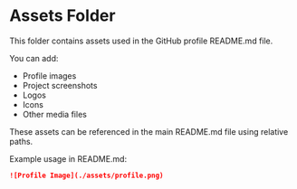 # Assets Folder

This folder contains assets used in the GitHub profile README.md file.

You can add:
- Profile images
- Project screenshots
- Logos
- Icons
- Other media files

These assets can be referenced in the main README.md file using relative paths.

Example usage in README.md:
```markdown
![Profile Image](./assets/profile.png)
``` 
